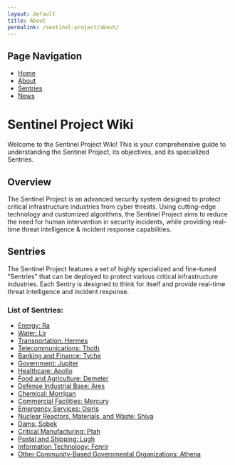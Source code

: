 ```yaml
---
layout: default
title: About
permalink: /sentinel-project/about/
---
```


## Page Navigation

- [Home](/sentinel-project/)
- [About](/sentinel-project/about/)
- [Sentries](/sentinel-project/sentries)
- [News](/sentinel-project/news)

# Sentinel Project Wiki

Welcome to the Sentinel Project Wiki! This is your comprehensive guide to understanding the Sentinel Project, its objectives, and its specialized Sentries.

## Overview

The Sentinel Project is an advanced security system designed to protect critical infrastructure industries from cyber threats. Using cutting-edge technology and customized algorithms, the Sentinel Project aims to reduce the need for human intervention in security incidents, while providing real-time threat intelligence & incident response capabilities.

## Sentries

The Sentinel Project features a set of highly specialized and fine-tuned "Sentries" that can be deployed to protect various critical infrastructure industries. Each Sentry is designed to think for itself and provide real-time threat intelligence and incident response.

### List of Sentries:

- [Energy: Ra](https://github.com/cywf/sentinel-project/wiki/Ra-Sentry-Guide)
- [Water: Lir](https://github.com/cywf/sentinel-project/wiki/Lir-Sentry-Guide)
- [Transportation: Hermes](https://github.com/cywf/sentinel-project/wiki/Hermes-Sentry-Guide)
- [Telecommunications: Thoth](https://github.com/cywf/sentinel-project/wiki/Thoth-Sentry-Guide)
- [Banking and Finance: Tyche](https://github.com/cywf/sentinel-project/wiki/Tyche-Sentry-Guide)
- [Government: Jupiter](https://github.com/cywf/sentinel-project/wiki/Jupiter-Sentry-Guide)
- [Healthcare: Apollo](https://github.com/cywf/sentinel-project/wiki/Apollo-Sentry-Guide)
- [Food and Agriculture: Demeter](https://github.com/cywf/sentinel-project/wiki/Demeter-Sentry-Guide)
- [Defense Industrial Base: Ares](https://github.com/cywf/sentinel-project/wiki/Ares-Sentry-Guide)
- [Chemical: Morrigan](https://github.com/cywf/sentinel-project/wiki/Morrigan-Sentry-Guide)
- [Commercial Facilities: Mercury](https://github.com/cywf/sentinel-project/wiki/Mercury-Sentry-Guide)
- [Emergency Services: Osiris](https://github.com/cywf/sentinel-project/wiki/Osiris-Sentry-Guide)
- [Nuclear Reactors, Materials, and Waste: Shiva](https://github.com/cywf/sentinel-project/wiki/Shiva-Sentry-Guide)
- [Dams: Sobek](https://github.com/cywf/sentinel-project/wiki/Sobek-Sentry-Guide)
- [Critical Manufacturing: Ptah](https://github.com/cywf/sentinel-project/wiki/Ptah-Sentry-Guide)
- [Postal and Shipping: Lugh](https://github.com/cywf/sentinel-project/wiki/Lugh-Sentry-Guide)
- [Information Technology: Fenrir](https://github.com/cywf/sentinel-project/wiki/Fenrir-Sentry-Guide)
- [Other Community-Based Governmental Organizations: Athena](https://github.com/cywf/sentinel-project/wiki/Athena-Sentry-Guide)